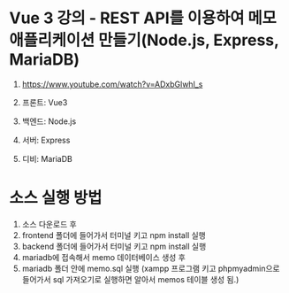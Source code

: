 # Vue 3 강의 - REST API를 이용하여 메모 애플리케이션 만들기(Node.js, Express, MariaDB)

1. <https://www.youtube.com/watch?v=ADxbGlwhl_s>

2. 프론트: Vue3 
3. 백엔드: Node.js
4. 서버: Express 
5. 디비: MariaDB

# 소스 실행 방법

1. 소스 다운로드 후 
2. frontend 폴더에 들어가서 터미널 키고 npm install 실행
3. backend 폴더에 들어가서 터미널 키고 npm install 실행
4. mariadb에 접속해서 memo 데이터베이스 생성 후
5. mariadb 폴더 안에 memo.sql 실행 (xampp 프로그램 키고 phpmyadmin으로 들어가서 
sql 가져오기로 실행하면 알아서 memos 테이블 생성 됨.)